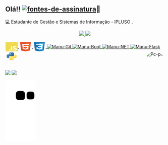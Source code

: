## Olá!! <a href="https://fontmeme.com/pt/fontes-de-assinatura/"><img src="https://fontmeme.com/permalink/220218/61416deee4ad4c54e8a791eaac8a688f.png" alt="fontes-de-assinatura" border="0"></a>👋

💻 Estudante de Gestão e Sistemas de Informação - IPLUSO .

<div align="center">
  <a href="https://github.com/adriana">
  <img height="150em" src="https://github-readme-stats.vercel.app/api?username=Adriana&show_icons=true&theme=highcontrast&include_all_commits=true&count_private=true"/>
  <img height="150em" src="https://github-readme-stats.vercel.app/api/top-langs/?username=Adriana&layout=compact&langs_count=7&theme=highcontrast"/>
</div>
<div style="display: inline_block"><br>
  <img align="center" alt="Manu-Js" height="30" width="40" src="https://raw.githubusercontent.com/devicons/devicon/master/icons/javascript/javascript-plain.svg">
  <img align="center" alt="Manu-HTML" height="30" width="40" src="https://raw.githubusercontent.com/devicons/devicon/master/icons/html5/html5-original.svg">
  <img align="center" alt="Manu-CSS" height="30" width="40" src="https://raw.githubusercontent.com/devicons/devicon/master/icons/css3/css3-original.svg">
  <img align="center" alt="Manu-Git" height="30" width="40" src="https://cdn.jsdelivr.net/gh/devicons/devicon/icons/git/git-original.svg">
  <img align="center" alt ="Manu-Boot" height="30" width="40" src="https://cdn.jsdelivr.net/gh/devicons/devicon/icons/bootstrap/bootstrap-original.svg">
  <img align="center" alt ="Manu-NET" height="30" width="40" src= "https://cdn.jsdelivr.net/gh/devicons/devicon/icons/dotnetcore/dotnetcore-original.svg">
  <img align="center" alt ="Manu-Flask" height="30" width="40" src= "https://cdn.jsdelivr.net/gh/devicons/devicon/icons/flask/flask-original.svg">
  <img align="center" alt="Manu-Python" height="30" width="40" src="https://raw.githubusercontent.com/devicons/devicon/master/icons/python/python-original.svg">
    <img align="right" alt="Pc-pic" height="150" style="border-radius:50px;" src="https://raw.githubusercontent.com/MicaelliMedeiros/micaellimedeiros/master/image/computer-illustration.png">
</div>
  
  ##
 
<p align="left">
   <a href = "mailto:adriana.asgama@gmail.com"><img src="https://img.shields.io/badge/Gmail-D14836?style=for-the-badge&logo=gmail&logoColor=white" target="_blank"></a>
  <a href="https://www.linkedin.com/in/adrianagama/" target="_blank"><img src="https://img.shields.io/badge/-LinkedIn-%230077B5?style=for-the-badge&logo=linkedin&logoColor=white" target="_blank"></a>
</p>  

![Snake animation](https://github.com/Adriana/Adriana/blob/output/github-contribution-grid-snake.svg)
